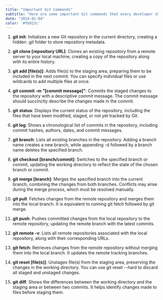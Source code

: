 ```yaml
---
title: "Important Git Commands"
subtitle: "Here are some important Git commands that every developer should know."
date: "2024-01-04"
color: '#fb923c'
---
```


1. **git init**: Initializes a new Git repository in the current directory, creating a hidden .git folder to store repository metadata.

2. **git clone [repository URL]**: Clones an existing repository from a remote server to your local machine, creating a copy of the repository along with its entire history.

3. **git add [file(s)]**: Adds file(s) to the staging area, preparing them to be included in the next commit. You can specify individual files or use wildcards to add multiple files at once.

4. **git commit -m "[commit message]"**: Commits the staged changes to the repository with a descriptive commit message. The commit message should succinctly describe the changes made in the commit.

5. **git status**: Displays the current status of the repository, including the files that have been modified, staged, or not yet tracked by Git.

6. **git log**: Shows a chronological list of commits in the repository, including commit hashes, authors, dates, and commit messages.

7. **git branch**: Lists all existing branches in the repository. Adding a branch name creates a new branch, while appending -d followed by a branch name deletes the specified branch.

8. **git checkout [branch/commit]**: Switches to the specified branch or commit, updating the working directory to reflect the state of the chosen branch or commit.

9. **git merge [branch]**: Merges the specified branch into the current branch, combining the changes from both branches. Conflicts may arise during the merge process, which must be resolved manually.

10. **git pull**: Fetches changes from the remote repository and merges them into the local branch. It is equivalent to running git fetch followed by git merge.

11. **git push**: Pushes committed changes from the local repository to the remote repository, updating the remote branch with the latest commits.

12. **git remote -v**: Lists all remote repositories associated with the local repository, along with their corresponding URLs.

13. **git fetch**: Retrieves changes from the remote repository without merging them into the local branch. It updates the remote tracking branches.

14. **git reset [file(s)]**: Unstages file(s) from the staging area, preserving the changes in the working directory. You can use git reset --hard to discard all staged and unstaged changes.

15. **git diff**: Shows the differences between the working directory and the staging area or between two commits. It helps identify changes made to files before staging them.
